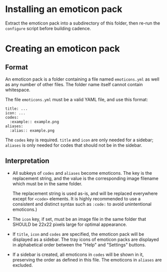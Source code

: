 Installing an emoticon pack
===========================

Extract the emoticon pack into a subdirectory of this folder, then re-run the
`configure` script before building cadence.

Creating an emoticon pack
=========================

Format
------

An emoticon pack is a folder containing a file named `emoticons.yml` as well as
any number of other files. The folder name itself cannot contain whitespace.

The file `emoticons.yml` must be a valid YAML file, and use this format:

    title: ...
    icon: ...
    codes:
      :example:: example.png
    aliases:
      :alias:: example.png

The `codes` key is required. `title` and `icon` are only needed for a sidebar;
`aliases` is only needed for codes that should not be in the sidebar.

Interpretation
--------------

* All subkeys of `codes` and `aliases` become emoticons. The key is the
  replacement string, and the value is the corresponding image filename which
  must be in the same folder.

  The replacement string is used as-is, and will be replaced everywhere except
  for `<code>` elements. It is highly recommended to use a consistent and
  distinct syntax such as `:code:` to avoid unintentional emoticons.)

* The `icon` key, if set, must be an image file in the same folder that SHOULD
  be 22x22 pixels large for optimal appearance.

* If `title`, `icon` and `codes` are specified, the emoticon pack will be
  displayed as a sidebar. The tray icons of emoticon packs are displayed in
  alphabetical order between the "Help" and "Settings" buttons.

* If a sidebar is created, all emoticons in `codes` will be shown in it, preserving
  the order as defined in this file. The emoticons in `aliases` are excluded.
